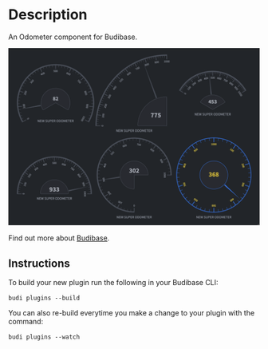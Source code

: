 # Description
An Odometer component for Budibase.

<img src="assets/preview.png" alt="Odometer Preview" width="850px"/>


Find out more about [Budibase](https://github.com/Budibase/budibase).

## Instructions

To build your new  plugin run the following in your Budibase CLI:
```
budi plugins --build
```

You can also re-build everytime you make a change to your plugin with the command:
```
budi plugins --watch
```

